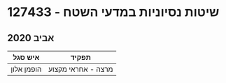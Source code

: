 # 127433 - שיטות נסיוניות במדעי השטח

## אביב 2020

| איש סגל | תפקיד |
| ---- | ---- |
| הופמן אלון | מרצה - אחראי מקצוע |


